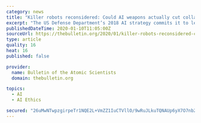 ```yaml
---
category: news
title: "Killer robots reconsidered: Could AI weapons actually cut collateral damage?"
excerpt: "The US Defense Department’s 2018 AI strategy commits it to lead internationally in military ethics and AI safety, including by developing specific AI applications that would reduce the risk of civilian casualties. There’s no visible evidence yet of the Defense Department starting an initiative to meet this commitment, but other nations have ..."
publishedDateTime: 2020-01-10T11:05:00Z
sourceUrl: https://thebulletin.org/2020/01/killer-robots-reconsidered-could-ai-weapons-actually-cut-collateral-damage/
type: article
quality: 16
heat: 16
published: false

provider:
  name: Bulletin of the Atomic Scientists
  domain: thebulletin.org

topics:
  - AI
  - AI Ethics

secured: "26uMwNTwpzgirpeTr1NQE2L+VmZZ1IuCTVllO/9wRuJLkuTQNAUp6yX7O7nb2neb59tLRLOSFokFyBRjy/vvTovVUWm1Oqb8WApucBmcRTMVkuuzHtVamriyaZtBlynazVEadi7Ll6m2Sg9RVv7L2+pTCu/YJm37BBpzD3S4bUln0bLgRcIzxu8CZq+Y1/xDLNm99pGoUDP1Y08tbxotqtw15mxbcrffcnKO3JpK42R+Cv4z0dt9sxOTTjxrFhQC50SJJvsvKt5yfXw+N8I9YgjTe6T/BBzLQHlYg4wb9TITIHnnPecoDRSLiJkcJF9VXhLHSIOiKyxUG04xtqco/I+Jbu1uRWJU3XcwuWJlMa4ZD7XMS+9fl9fogswfad591orDb5e7/t29Yj6BBmftGhkwp3NRlhUAkBtoOQsYW8hFRRjFLLYdMZLJDz7vuPGkOv1KiCgrnfMxgZ8bkOAe8w==;D+2KSbzMFb/jERmP45x6cg=="
---
```


